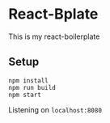 # React-Bplate
This is my react-boilerplate
## Setup
```
npm install
npm run build
npm start
```
Listening on `localhost:8080`
